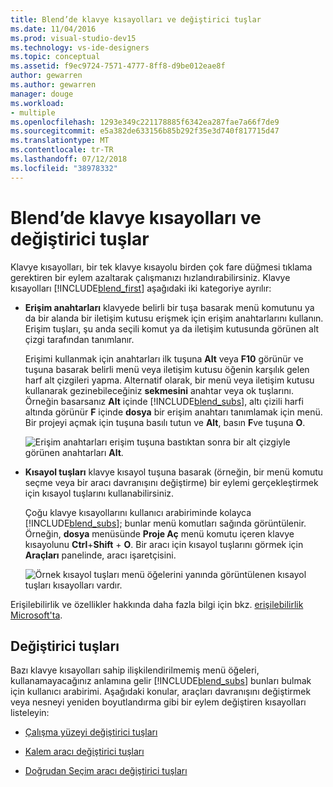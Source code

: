 ```yaml
---
title: Blend’de klavye kısayolları ve değiştirici tuşlar
ms.date: 11/04/2016
ms.prod: visual-studio-dev15
ms.technology: vs-ide-designers
ms.topic: conceptual
ms.assetid: f9ec9724-7571-4777-8ff8-d9be012eae8f
author: gewarren
ms.author: gewarren
manager: douge
ms.workload:
- multiple
ms.openlocfilehash: 1293e349c221178885f6342ea287fae7a66f7de9
ms.sourcegitcommit: e5a382de633156b85b292f35e3d740f817715d47
ms.translationtype: MT
ms.contentlocale: tr-TR
ms.lasthandoff: 07/12/2018
ms.locfileid: "38978332"
---
```

# <a name="keyboard-shortcuts-and-modifier-keys-in-blend"></a>Blend’de klavye kısayolları ve değiştirici tuşlar
Klavye kısayolları, bir tek klavye kısayolu birden çok fare düğmesi tıklama gerektiren bir eylem azaltarak çalışmanızı hızlandırabilirsiniz. Klavye kısayolları [!INCLUDE[blend_first](../debugger/includes/blend_first_md.md)] aşağıdaki iki kategoriye ayrılır:

-   **Erişim anahtarları** klavyede belirli bir tuşa basarak menü komutunu ya da bir alanda bir iletişim kutusu erişmek için erişim anahtarlarını kullanın. Erişim tuşları, şu anda seçili komut ya da iletişim kutusunda görünen alt çizgi tarafından tanımlanır.

     Erişimi kullanmak için anahtarları ilk tuşuna **Alt** veya **F10** görünür ve tuşuna basarak belirli menü veya iletişim kutusu öğenin karşılık gelen harf alt çizgileri yapma. Alternatif olarak, bir menü veya iletişim kutusu kullanarak gezinebileceğiniz **sekmesini** anahtar veya ok tuşlarını. Örneğin basarsanız **Alt** içinde [!INCLUDE[blend_subs](../debugger/includes/blend_subs_md.md)], altı çizili harfi altında görünür **F** içinde **dosya** bir erişim anahtarı tanımlamak için menü. Bir projeyi açmak için tuşuna basılı tutun ve **Alt**, basın **F**ve tuşuna **O**.

     ![Erişim anahtarları](../designers/media/441d5d67-48ee-4ba3-9e55-1826167e8d64.png) erişim tuşuna bastıktan sonra bir alt çizgiyle görünen anahtarları **Alt**.

-   **Kısayol tuşları** klavye kısayol tuşuna basarak (örneğin, bir menü komutu seçme veya bir aracı davranışını değiştirme) bir eylemi gerçekleştirmek için kısayol tuşlarını kullanabilirsiniz.

     Çoğu klavye kısayollarını kullanıcı arabiriminde kolayca [!INCLUDE[blend_subs](../debugger/includes/blend_subs_md.md)]; bunlar menü komutları sağında görüntülenir. Örneğin, **dosya** menüsünde **Proje Aç** menü komutu içeren klavye kısayolunu **Ctrl**+**Shift** + **O**. Bir aracı için kısayol tuşlarını görmek için **Araçları** panelinde, aracı işaretçisini.

     ![Örnek kısayol tuşları](../designers/media/f147fc85-9fc5-4e8a-8039-bead80a3e595.png) menü öğelerini yanında görüntülenen kısayol tuşları kısayolları vardır.

 Erişilebilirlik ve özellikler hakkında daha fazla bilgi için bkz. [erişilebilirlik Microsoft'ta](http://go.microsoft.com/fwlink/?LinkId=75069).

## <a name="modifier-keys"></a>Değiştirici tuşları
 Bazı klavye kısayolları sahip ilişkilendirilmemiş menü öğeleri, kullanamayacağınız anlamına gelir [!INCLUDE[blend_subs](../debugger/includes/blend_subs_md.md)] bunları bulmak için kullanıcı arabirimi. Aşağıdaki konular, araçları davranışını değiştirmek veya nesneyi yeniden boyutlandırma gibi bir eylem değiştiren kısayolları listeleyin:

-   [Çalışma yüzeyi değiştirici tuşları](../designers/artboard-modifier-keys-in-blend.md)

-   [Kalem aracı değiştirici tuşları](../designers/pen-tool-modifier-keys-in-blend.md)

-   [Doğrudan Seçim aracı değiştirici tuşları](../designers/direct-selection-tool-modifier-keys-in-blend.md)